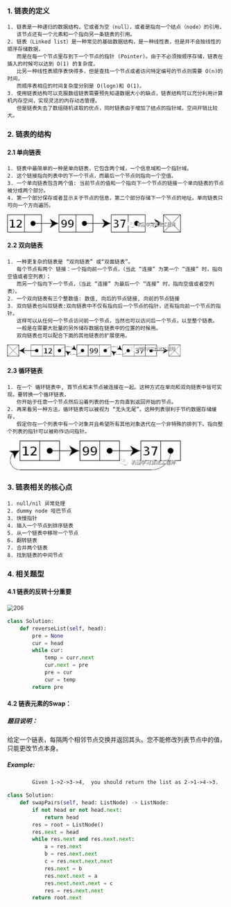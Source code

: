### 1. 链表的定义

    1. 链表是一种递归的数据结构，它或者为空（null），或者是指向一个结点（node）的引用，
       该节点还有一个元素和一个指向另一条链表的引用。
    2. 链表（Linked list）是一种常见的基础数据结构，是一种线性表，但是并不会按线性的顺序存储数据，
       而是在每一个节点里存到下一个节点的指针 (Pointer)。由于不必须按顺序存储，链表在插入的时候可以达到 O(1) 的复杂度，
       比另一种线性表顺序表快得多，但是查找一个节点或者访问特定编号的节点则需要 O(n)的时间，
       而顺序表相应的时间复杂度分别是 O(logn)和 O(1)。
    3. 使用链表结构可以克服数组链表需要预先知道数据大小的缺点，链表结构可以充分利用计算机内存空间，实现灵活的内存动态管理。
       但是链表失去了数组随机读取的优点，同时链表由于增加了结点的指针域，空间开销比较大。

### 2. 链表的结构
#### 2.1 单向链表
    1. 链表中最简单的一种是单向链表，它包含两个域，一个信息域和一个指针域。
    2. 这个链接指向列表中的下一个节点，而最后一个节点则指向一个空值。
    3. 一个单向链表包含两个值: 当前节点的值和一个指向下一个节点的链接一个单向链表的节点被分成两个部分。
    4. 第一个部分保存或者显示关于节点的信息，第二个部分存储下一个节点的地址。单向链表只可向一个方向遍历。
<img src='linked list_1.jpg' width=400 div align=center />

#### 2.2 双向链表
    1. 一种更复杂的链表是 “双向链表” 或“双面链表”。
       每个节点有两个 链接：一个指向前一个节点，（当此 “连接” 为第一个 “连接” 时，指向空值或者空列表）；
       而另一个指向下一个节点，（当此 “连接” 为最后一个 “连接” 时，指向空值或者空列表）。
    2. 一个双向链表有三个整数值: 数值, 向后的节点链接, 向前的节点链接
    3. 双向链表也叫双链表:双向链表中不仅有指向后一个节点的指针，还有指向前一个节点的指针。
       这样可以从任何一个节点访问前一个节点，当然也可以访问后一个节点，以至整个链表。
       一般是在需要大批量的另外储存数据在链表中的位置的时候用。
       双向链表也可以配合下面的其他链表的扩展使用。
<img src='linked list_2.jpg' width=400>

#### 2.3 循环链表
    1. 在一个 循环链表中, 首节点和末节点被连接在一起。这种方式在单向和双向链表中皆可实现。要转换一个循环链表，
       你开始于任意一个节点然后沿着列表的任一方向直到返回开始的节点。
    2. 再来看另一种方法，循环链表可以被视为 “无头无尾”。这种列表很利于节约数据存储缓存， 
       假定你在一个列表中有一个对象并且希望所有其他对象迭代在一个非特殊的排列下。指向整个列表的指针可以被称作访问指针。
<img src='linked list_3.jpg' width=400>

### 3. 链表相关的核心点
    1. null/nil 异常处理
    2. dummy node 哑巴节点
    3. 快慢指针
    4. 插入一个节点到排序链表
    5. 从一个链表中移除一个节点
    6. 翻转链表
    7. 合并两个链表
    8. 找到链表的中间节点

### 4. 相关题型

#### 4.1 链表的反转十分重要

<img src="E:\Codes\LeetCode\Linked List\0901\206.jpg" alt="206" style="zoom:90%;" />


```python
class Solution:
    def reverseList(self, head):
        pre = None
        cur = head 
        while cur:
            temp = curr.next
            cur.next = pre
            pre = cur
            cur = temp
        return pre
```

#### 4.2 链表元素的Swap：

##### 题目说明：

​			给定一个链表，每隔两个相邻节点交换并返回其头。您不能修改列表节点中的值，只能更改节点本身。

##### Example:

   			Given 1->2->3->4,  you should return the list as 2->1->4->3.

```python
class Solution:
    def swapPairs(self, head: ListNode) -> ListNode:
        if not head or not head.next:
            return head
        res = root = ListNode()
        res.next = head
        while res.next and res.next.next:
            a = res.next
            b = res.next.next
            c = res.next.next.next
            res.next = b
            res.next.next = a
            res.next.next.next = c
            res = res.next.next
        return root.next
```

